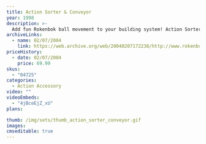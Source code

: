 ```yaml
---
title: Action Sorter & Conveyor
year: 1998
description: >-
  Add fun Rokenbok ball movement to your building system! Action Sorter features 4 unique directions to sort your balls, including surprise tipple and front dispensers. Real moving conveyor automatically starts and stops. Includes 79 pieces. Requires Start Set.
archiveLinks:
  - name: 02/07/2004
    link: https://web.archive.org/web/20040207172238/http://www.rokenbok.com/catalog/pd_aa_action_sorter.html
priceHistory:
  - date: 02/07/2004
    price: 69.99
skus:
  - "04725"
categories: 
  - Action Accessory
video: ""
videoEmbeds:
  - "4jBceEjZ_xU"
plans:

thumb: /img/sets/thumb_action_sorter_conveyor.gif
images:
cmseditable: true
---
```


